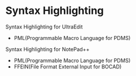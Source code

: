 Syntax Highlighting
=======================
Syntax Highlighting for UltraEdit
 - PML(Programmable Macro Language for PDMS)

Syntax Highlighting for NotePad++
 - PML(Programmable Macro Language for PDMS)
 - FFEIN(File Format External Input for BOCAD)